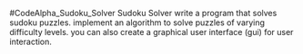 #CodeAlpha_Sudoku_Solver Sudoku Solver write a program that solves sudoku puzzles. implement an algorithm to solve puzzles of varying difficulty levels. you can also create a graphical user interface (gui) for user interaction.
